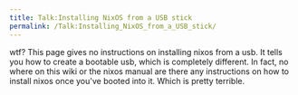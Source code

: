 ```yaml
---
title: Talk:Installing NixOS from a USB stick
permalink: /Talk:Installing_NixOS_from_a_USB_stick/
---
```


wtf? This page gives no instructions on installing nixos from a usb. It tells you how to create a bootable usb, which is completely different. In fact, no where on this wiki or the nixos manual are there any instructions on how to install nixos once you've booted into it. Which is pretty terrible.